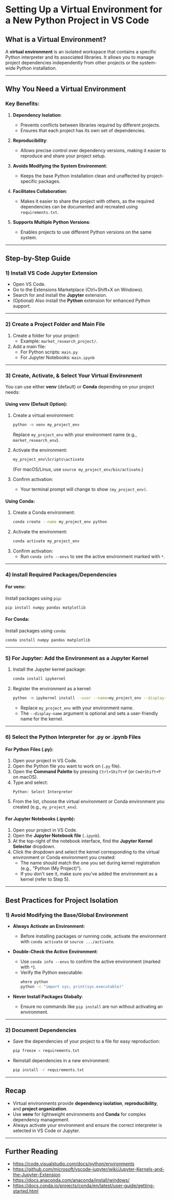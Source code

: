 # Setting Up a Virtual Environment for a New Python Project in VS Code

## **What is a Virtual Environment?**
A **virtual environment** is an isolated workspace that contains a specific Python interpreter and its associated libraries. It allows you to manage project dependencies independently from other projects or the system-wide Python installation.

---

## **Why You Need a Virtual Environment**
### Key Benefits:
1. **Dependency Isolation**:
   - Prevents conflicts between libraries required by different projects.
   - Ensures that each project has its own set of dependencies.

2. **Reproducibility**:
   - Allows precise control over dependency versions, making it easier to reproduce and share your project setup.

3. **Avoids Modifying the System Environment**:
   - Keeps the base Python installation clean and unaffected by project-specific packages.

4. **Facilitates Collaboration**:
   - Makes it easier to share the project with others, as the required dependencies can be documented and recreated using `requirements.txt`.

5. **Supports Multiple Python Versions**:
   - Enables projects to use different Python versions on the same system.

---

## **Step-by-Step Guide**

### **1) Install VS Code Jupyter Extension**
- Open VS Code.
- Go to the Extensions Marketplace (Ctrl+Shift+X on Windows).
- Search for and install the **Jupyter** extension.
- (Optional) Also install the **Python** extension for enhanced Python support.

---

### **2) Create a Project Folder and Main File**
1. Create a folder for your project:
   - Example: `market_research_project/`.
2. Add a main file:
   - For Python scripts: `main.py`
   - For Jupyter Notebooks: `main.ipynb`

---

### **3) Create, Activate, & Select Your Virtual Environment**
You can use either **venv** (default) or **Conda** depending on your project needs:

#### **Using venv** (Default Option):
1. Create a virtual environment:
   ```bash
   python -m venv my_project_env
   ```
   Replace `my_project_env` with your environment name (e.g., `market_research_env`).

2. Activate the environment:
   ```bash
   my_project_env\Scripts\activate
   ```
   (For macOS/Linux, use `source my_project_env/bin/activate`.)

3. Confirm activation:
   - Your terminal prompt will change to show `(my_project_env)`.

#### **Using Conda**:
1. Create a Conda environment:
   ```bash
   conda create --name my_project_env python
   ```
2. Activate the environment:
   ```bash
   conda activate my_project_env
   ```
3. Confirm activation:
   - Run `conda info --envs` to see the active environment marked with `*`.

---

### **4) Install Required Packages/Dependencies**
#### **For venv**:
Install packages using `pip`:
```bash
pip install numpy pandas matplotlib
```

#### **For Conda**:
Install packages using `conda`:
```bash
conda install numpy pandas matplotlib
```

---

### **5) For Jupyter: Add the Environment as a Jupyter Kernel**
1. Install the Jupyter kernel package:
   ```bash
   conda install ipykernel
   ```

2. Register the environment as a kernel:
   ```bash
   python -m ipykernel install --user --name=my_project_env --display-name "Python (My Project)"
   ```

   - Replace `my_project_env` with your environment name.
   - The `--display-name` argument is optional and sets a user-friendly name for the kernel.

---

### **6) Select the Python Interpreter for .py or .ipynb Files**

#### **For Python Files (.py):**
1. Open your project in VS Code.
2. Open the Python file you want to work on (`.py` file).
3. Open the **Command Palette** by pressing `Ctrl+Shift+P` (or `Cmd+Shift+P` on macOS).
4. Type and select:
   ```
   Python: Select Interpreter
   ```
5. From the list, choose the virtual environment or Conda environment you created (e.g., `my_project_env`).

#### **For Jupyter Notebooks (.ipynb):**
1. Open your project in VS Code.
2. Open the **Jupyter Notebook file** (`.ipynb`).
3. At the top-right of the notebook interface, find the **Jupyter Kernel Selector** dropdown.
4. Click the dropdown and select the kernel corresponding to the virtual environment or Conda environment you created:
   - The name should match the one you set during kernel registration (e.g., "Python (My Project)").
   - If you don't see it, make sure you've added the environment as a kernel (refer to Step 5).

---

## **Best Practices for Project Isolation**

### **1) Avoid Modifying the Base/Global Environment**
- **Always Activate an Environment**:
  - Before installing packages or running code, activate the environment with `conda activate` or `source .../activate`.
  
- **Double-Check the Active Environment**:
  - Use `conda info --envs` to confirm the active environment (marked with `*`).
  - Verify the Python executable:
    ```bash
    where python
    python -c "import sys; print(sys.executable)"
    ```

- **Never Install Packages Globally**:
  - Ensure no commands like `pip install` are run without activating an environment.

---

### **2) Document Dependencies**
- Save the dependencies of your project to a file for easy reproduction:
  ```bash
  pip freeze > requirements.txt
  ```

- Reinstall dependencies in a new environment:
  ```bash
  pip install -r requirements.txt
  ```

---

## **Recap**
- Virtual environments provide **dependency isolation**, **reproducibility**, and **project organization**.
- Use **venv** for lightweight environments and **Conda** for complex dependency management.
- Always activate your environment and ensure the correct interpreter is selected in VS Code or Jupyter.

---

## **Further Reading**
- https://code.visualstudio.com/docs/python/environments
- https://github.com/microsoft/vscode-jupyter/wiki/Jupyter-Kernels-and-the-Jupyter-Extension
- https://docs.anaconda.com/anaconda/install/windows/
- https://docs.conda.io/projects/conda/en/latest/user-guide/getting-started.html
